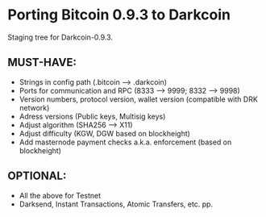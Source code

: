 Porting Bitcoin 0.9.3 to Darkcoin
=================================

Staging tree for Darkcoin-0.9.3.


MUST-HAVE:
----------

- Strings in config path (.bitcoin --> .darkcoin)
- Ports for communication and RPC (8333 --> 9999; 8332 --> 9998)
- Version numbers, protocol version, wallet version (compatible with DRK network)
- Adress versions (Public keys, Multisig keys)
- Adjust algorithm (SHA256 --> X11)
- Adjust difficulty (KGW, DGW based on blockheight)
- Add masternode payment checks a.k.a. enforcement (based on blockheight)


OPTIONAL:
---------

- All the above for Testnet
- Darksend, Instant Transactions, Atomic Transfers, etc. pp.
